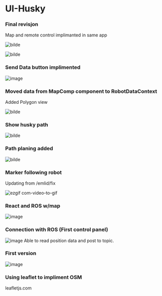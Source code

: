 # UI-Husky

### Final revisjon

Map and remote control implimanted in same app

![bilde](https://github.com/Axo-xD/ui-husky/assets/83178024/848b56b1-3527-4cba-a01f-dd3340ecdfb8)

![bilde](https://github.com/Axo-xD/ui-husky/assets/83178024/84e790ab-9e5f-4c9b-acf7-d0d1eb22f01a)


### Send Data button implimented

![image](https://user-images.githubusercontent.com/83178024/236484589-b77d995c-dd22-486a-a5e5-53ea0e385104.png)

### Moved data from MapComp component to RobotDataContext

Added Polygon view

![bilde](https://user-images.githubusercontent.com/83178024/233996527-934f7adb-a3ee-48c3-867f-bfdd0f9f6dbc.png)

### Show husky path

![bilde](https://user-images.githubusercontent.com/83178024/232010622-bdd4424e-47d2-4b81-83e9-0a5c17ba1399.png)

### Path planing added

![bilde](https://user-images.githubusercontent.com/83178024/231753440-95f5d42d-060e-4a50-a719-b5d51449551e.png)

### Marker following robot
Updating from /emlid/fix

![ezgif com-video-to-gif](https://user-images.githubusercontent.com/83178024/229845661-2022f94a-3081-493f-a7d3-e2ff74e58d5a.gif)


### React and ROS w/map
![image](https://user-images.githubusercontent.com/83178024/224990491-55b3e658-1c6a-4fa0-8828-dfb2812acf00.png)



### Connection with ROS (First control panel)
![image](https://user-images.githubusercontent.com/83178024/222717132-3b15befb-dd86-4ee4-94a5-61714ad0f962.png)
Able to read position data and post to topic.

### First version
![image](https://user-images.githubusercontent.com/83178024/220864842-858c06f5-ea2c-4a4a-baec-514b97a6feba.png)


### Using leaflet to impliment OSM
leafletjs.com
